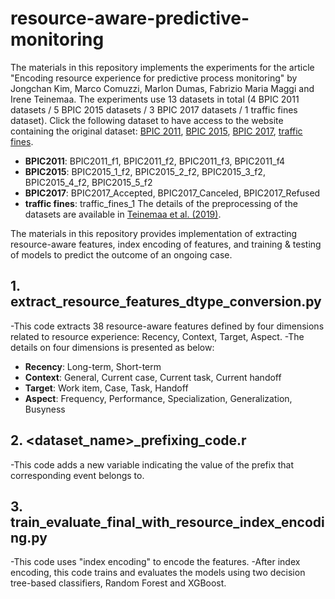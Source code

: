 # resource-aware-predictive-monitoring
The materials in this repository implements the experiments for the article "Encoding resource experience for predictive process monitoring" by Jongchan Kim, Marco Comuzzi, Marlon Dumas, Fabrizio Maria Maggi and Irene Teinemaa. The experiments use 13 datasets in total (4 BPIC 2011 datasets / 5 BPIC 2015 datasets / 3 BPIC 2017 datasets / 1 traffic fines dataset). Click the following dataset to have access to the website containing the original dataset: [BPIC 2011](https://www.win.tue.nl/bpi/doku.php?id=2011:challenge), [BPIC 2015](https://www.win.tue.nl/bpi/doku.php?id=2015:challenge), [BPIC 2017](https://www.win.tue.nl/bpi/doku.php?id=2017:challenge), [traffic fines](https://data.4tu.nl/articles/Road_Traffic_Fine_Management_Process/12683249). 
* __BPIC2011__: BPIC2011_f1, BPIC2011_f2, BPIC2011_f3, BPIC2011_f4
* __BPIC2015__: BPIC2015_1_f2, BPIC2015_2_f2, BPIC2015_3_f2, BPIC2015_4_f2, BPIC2015_5_f2
* __BPIC2017__: BPIC2017_Accepted, BPIC2017_Canceled, BPIC2017_Refused
* __traffic fines__: traffic_fines_1
The details of the preprocessing of the datasets are available in [Teinemaa et al. (2019)](https://dl.acm.org/doi/abs/10.1145/3301300).

The materials in this repository provides implementation of extracting resource-aware features, index encoding of features, and training & testing of models to predict the outcome of an ongoing case.

## 1. extract_resource_features_dtype_conversion.py
-This code extracts 38 resource-aware features defined by four dimensions related to resource experience: Recency, Context, Target, Aspect.
-The details on four dimensions is presented as below:
* __Recency__: Long-term, Short-term
* __Context__: General, Current case, Current task, Current handoff
* __Target__: Work item, Case, Task, Handoff
* __Aspect__: Frequency, Performance, Specialization, Generalization, Busyness

## 2. <dataset_name>_prefixing_code.r
-This code adds a new variable indicating the value of the prefix that corresponding event belongs to.

## 3. train_evaluate_final_with_resource_index_encoding.py
-This code uses "index encoding" to encode the features.
-After index encoding, this code trains and evaluates the models using two decision tree-based classifiers, Random Forest and XGBoost.
